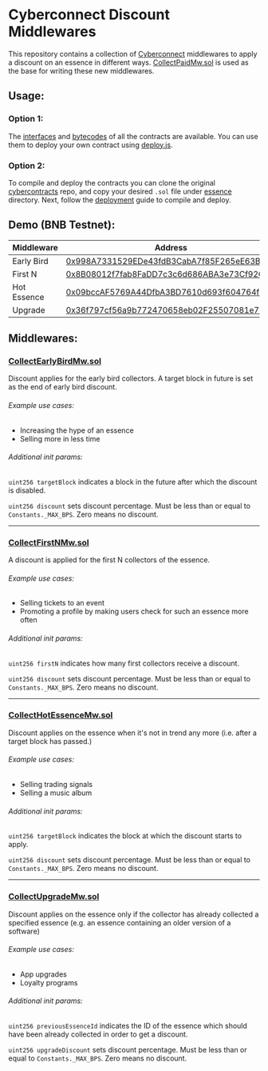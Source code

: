 # Cyberconnect Discount Middlewares

This repository contains a collection of
[Cyberconnect](https://cyberconnect.me/)
middlewares to apply a discount on an essence in different
ways.
[CollectPaidMw.sol](https://github.com/cyberconnecthq/cybercontracts/blob/main/src/middlewares/essence/CollectPaidMw.sol)
is used as the base for writing these new middlewares.

## Usage:

### Option 1:
The [interfaces](abi) and [bytecodes](bin) of all the 
contracts are available. You can use them to deploy 
your own contract using [deploy.js](deploy.js).

### Option 2:
To compile and deploy the contracts you can clone the
original
[cybercontracts](https://github.com/cyberconnecthq/cybercontracts/tree/main)
repo, and copy your desired `.sol` file under
[essence](https://github.com/cyberconnecthq/cybercontracts/tree/main/src/middlewares/essence)
directory. Next, follow the
[deployment](https://github.com/cyberconnecthq/cybercontracts/tree/main#deployment)
guide to compile and deploy.

## Demo (BNB Testnet):

| Middleware | Address |
| --- | --- |
| Early Bird | [0x998A7331529EDe43fdB3CabA7f85F265eE63B636](https://testnet.bscscan.com/address/0x998A7331529EDe43fdB3CabA7f85F265eE63B636) |
| First N | [0x8B08012f7fab8FaDD7c3c6d686ABA3e73Cf9262D](https://testnet.bscscan.com/address/0x8b08012f7fab8fadd7c3c6d686aba3e73cf9262d) |
| Hot Essence | [0x09bccAF5769A44DfbA3BD7610d693f604764f9Cf](https://testnet.bscscan.com/address/0x09bccAF5769A44DfbA3BD7610d693f604764f9Cf) |
| Upgrade | [0x36f797cf56a9b772470658eb02F25507081e7bF9](https://testnet.bscscan.com/address/0x36f797cf56a9b772470658eb02F25507081e7bF9) |


## Middlewares:

### [CollectEarlyBirdMw.sol](CollectEarlyBirdMw.sol)

Discount applies for the early bird collectors. A target
block in future is set as the end of early bird discount.

###### Example use cases:

* Increasing the hype of an essence
* Selling more in less time

###### Additional init params:

`uint256 targetBlock` indicates a block in the future after
which the discount is disabled.

`uint256 discount` sets discount percentage. Must be less
than or equal to `Constants._MAX_BPS`. Zero means no
discount.

---

### [CollectFirstNMw.sol](CollectFirstNMw.sol)

A discount is applied for the first N collectors
of the essence.

###### Example use cases:

* Selling tickets to an event
* Promoting a profile by making users check for such an
essence more often

###### Additional init params:

`uint256 firstN` indicates how many first collectors
receive a discount.

`uint256 discount` sets discount percentage. Must be less
than or equal to `Constants._MAX_BPS`. Zero means no
discount.

---

### [CollectHotEssenceMw.sol](CollectHotEssenceMw.sol)

Discount applies on the essence when it's not in trend
any more (i.e. after a target block has passed.)

###### Example use cases:

* Selling trading signals
* Selling a music album

###### Additional init params:

`uint256 targetBlock` indicates the block at which the
discount starts to apply.

`uint256 discount` sets discount percentage. Must be less
than or equal to `Constants._MAX_BPS`. Zero means no
discount.

---

### [CollectUpgradeMw.sol](CollectUpgradeMw.sol)

Discount applies on the essence only if the collector has
already collected a specified essence (e.g. an essence
containing an older version of a software)

###### Example use cases:

* App upgrades
* Loyalty programs

###### Additional init params:

`uint256 previousEssenceId` indicates the ID of the essence
which should have been already collected in order to get
a discount.

`uint256 upgradeDiscount` sets discount percentage. Must be less
than or equal to `Constants._MAX_BPS`. Zero means no
discount.
